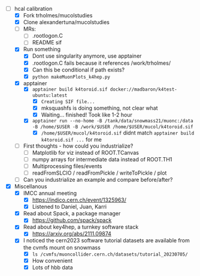 - [ ] hcal calibration
  - [x] Fork trholmes/mucolstudies
  - [x] Clone alexandertuna/mucolstudies
  - [ ] MRs:
    - [ ] .rootlogon.C
    - [ ] README sif
  - [x] Run something
    - [x] Dont use singularity anymore, use apptainer
    - [x] .rootlogon.C fails because it references /work/trholmes/
    - [x] Can this be conditional if path exists?
    - [x] `python makeMuonPlots_k4hep.py`
  - [x] apptainer
    - [x] `apptainer build k4toroid.sif docker://madbaron/k4test-ubuntu:latest`
      - [x] `Creating SIF file...`
      - [x] mksquashfs is doing something, not clear what
      - [x] Waiting... finished! Took like 1-2 hour
    - [x] `apptainer run --no-home -B /tank/data/snowmass21/muonc:/data -B /home/$USER -B /work/$USER /home/$USER/mucol/k4toroid.sif`
      - [x] `/home/$USER/mucol/k4toroid.sif` didnt match `apptainer build k4toroid.sif ...` for me
  - [ ] First thoughts - how could you industrialize?
    - [ ] Matplotlib for viz instead of ROOT.TCanvas
    - [ ] numpy arrays for intermediate data instead of ROOT.TH1
    - [ ] Multiprocessing files/events
    - [ ] readFromSLCIO / readFromPickle / writeToPickle / plot
  - [ ] Can you industrialize an example and compare before/after?
- [x] Miscellanous
  - [x] IMCC annual meeting
    - [x] https://indico.cern.ch/event/1325963/
    - [x] Listened to Daniel, Juan, Karri
  - [x] Read about Spack, a package manager
    - [x] https://github.com/spack/spack
  - [x] Read about key4hep, a turnkey software stack
    - [x] https://arxiv.org/abs/2111.09874
  - [x] I noticed the cern2023 software tutorial datasets are available from the cvmfs mount on snowmass
    - [x] `ls /cvmfs/muoncollider.cern.ch/datasets/tutorial_20230705/`
    - [x] How convenient
    - [x] Lots of hbb data
